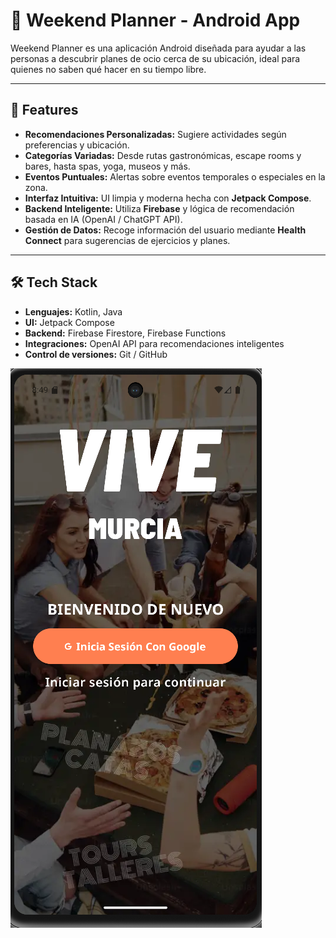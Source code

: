 # 🎉 Weekend Planner - Android App

Weekend Planner es una aplicación Android diseñada para ayudar a las personas a descubrir planes de ocio cerca de su ubicación, ideal para quienes no saben qué hacer en su tiempo libre.  

---

## 🚀 Features

- **Recomendaciones Personalizadas:** Sugiere actividades según preferencias y ubicación.
- **Categorías Variadas:** Desde rutas gastronómicas, escape rooms y bares, hasta spas, yoga, museos y más.
- **Eventos Puntuales:** Alertas sobre eventos temporales o especiales en la zona.
- **Interfaz Intuitiva:** UI limpia y moderna hecha con **Jetpack Compose**.
- **Backend Inteligente:** Utiliza **Firebase** y lógica de recomendación basada en IA (OpenAI / ChatGPT API).
- **Gestión de Datos:** Recoge información del usuario mediante **Health Connect** para sugerencias de ejercicios y planes.

---

## 🛠 Tech Stack

- **Lenguajes:** Kotlin, Java  
- **UI:** Jetpack Compose  
- **Backend:** Firebase Firestore, Firebase Functions  
- **Integraciones:** OpenAI API para recomendaciones inteligentes  
- **Control de versiones:** Git / GitHub  

![Home Screen](app/src/main/res/ScreenShots/viemurcia.png)
